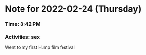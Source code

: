 # Note for 2022-02-24 (Thursday)
### Time: 8:42 PM
### Activities: sex

Went to my first Hump film festival
